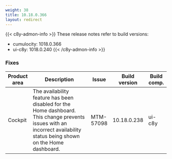 ```yaml
---
weight: 38
title: 10.18.0.366
layout: redirect
---
```


{{< c8y-admon-info >}}
These release notes refer to build versions:
- cumulocity: 1018.0.366
- ui-c8y: 1018.0.240
{{< /c8y-admon-info >}}

### Fixes

<table>
<colgroup>
<col style="width: 15%;">
<col style="width:50%;">
<col style="width: 10%;">
<col style="width: 12%;">
<col style="width: 13%;">
</colgroup>
<thead><tr>
<th>
Product area</th>
<th>
Description</th>
<th>
Issue</th>
<th>
Build version</th>
<th>Build comp.</th>
</tr>
</thead><tbody>

<tr>
<td>Cockpit</td>
<td>The availability feature has been disabled for the Home dashboard. This change prevents issues with an incorrect availability status being shown on the Home dashboard.</td>
<td>MTM-57098</td>
<td>10.18.0.238</td>
<td>ui-c8y</td>
</tr>

</tbody></table>
